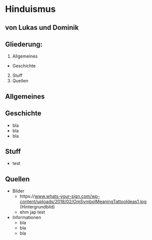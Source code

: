 # Hinduismus

## von Lukas und Dominik



## Gliederung:
1. Allgemeines
  * Geschichte
2. Stuff
3. Quellen



## Allgemeines


## Geschichte
* bla
* bla
* bla



## Stuff
* test



## Quellen
* Bilder
  * https://[]()www.whats-your-sign.com/wp-content/uploads/2018/02/OmSymbolMeaningTattooIdeas1.jpg (Hintergrundbild)
  * ehm jap test
* Informationen
  * bla
  * bla
  * bla

